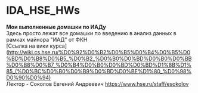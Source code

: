 # IDA_HSE_HWs
**Мои выполненные домашки по ИАДу**
<br>Здесь просто лежат все домашки по введению в анализ данных в рамках майнора "ИАД" от ФКН
<br>[Ссылка на вики курса](http://wiki.cs.hse.ru/%D0%92%D0%B2%D0%B5%D0%B4%D0%B5%D0%BD%D0%B8%D0%B5_%D0%B2_%D0%B0%D0%BD%D0%B0%D0%BB%D0%B8%D0%B7_%D0%B4%D0%B0%D0%BD%D0%BD%D1%8B%D1%85_(%D0%BC%D0%B0%D0%B9%D0%BD%D0%BE%D1%80_%D0%98%D0%90%D0%94)
<br>Лектор - Соколов Евгений Андреевич https://www.hse.ru/staff/esokolov
